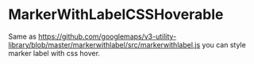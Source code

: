 # MarkerWithLabelCSSHoverable
Same as https://github.com/googlemaps/v3-utility-library/blob/master/markerwithlabel/src/markerwithlabel.js you can style
marker label with css hover.
